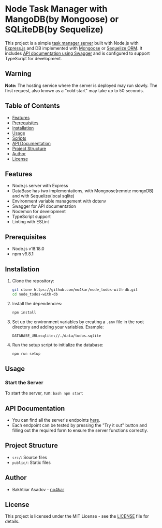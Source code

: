 # Node Task Manager with MangoDB(by Mongoose) or SQLiteDB(by Sequelize)

This project is a simple [task manager server](https://node-todos-with-db.onrender.com/) built with Node.js with [Express.js](https://expressjs.com/) and DB implemented with [Mongoose](https://mongoosejs.com/) or [Sequelize ORM](https://sequelize.org/). It includes [API documentation using Swagger](https://node-todos-with-db.onrender.com/api-docs/) and is configured to support TypeScript for development.

## Warning

**Note:** The hosting service where the server is deployed may run slowly. The first request, also known as a "cold start" may take up to 50 seconds.

## Table of Contents

- [Features](#features)
- [Prerequisites](#prerequisites)
- [Installation](#installation)
- [Usage](#usage)
- [Scripts](#scripts)
- [API Documentation](#api-documentation)
- [Project Structure](#project-structure)
- [Author](#author)
- [License](#license)

## Features

- Node.js server with Express
- DataBase has two implementations, with Mongoose(remote mongoDB) and with Sequelize(local sqlite)
- Environment variable management with dotenv
- Swagger for API documentation
- Nodemon for development
- TypeScript support
- Linting with ESLint

## Prerequisites

- Node.js v18.18.0
- npm v9.8.1

## Installation

1. Clone the repository:
    ```bash
    git clone https://github.com/no4kar/node_todos-with-db.git
    cd node_todos-with-db
    ```

2. Install the dependencies:
    ```bash
    npm install
    ```

3. Set up the environment variables by creating a `.env` file in the root directory and adding your variables. Example:
    ```env
    DATABASE_URL=sqlite://./data/todos.sqlite
    ```

4. Run the setup script to initialize the database:
    ```bash
    npm run setup
    ```

## Usage

### Start the Server

To start the server, run:
    ```bash
    npm start
    ```

## API Documentation

- You can find all the server's endpoints [here](https://node-todos-with-db.onrender.com/api-docs/).
- Each endpoint can be tested by pressing the "Try it out" button and filling out the required form to ensure the server functions correctly.

## Project Structure

- `src/`: Source files
- `public/`: Static files

## Author

- Bakhtiiar Asadov - [no4kar](https://github.com/no4kar)

## License

This project is licensed under the MIT License - see the [LICENSE](LICENSE) file for details.
